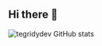 ## Hi there 👋

![tegridydev GitHub stats](https://github-readme-stats.vercel.app/api?username=tegridydev&show_icons=true&bg_color=1e1e2e&text_color=cdd6f4&icon_color=cba6f7&title_color=94e2d5)
